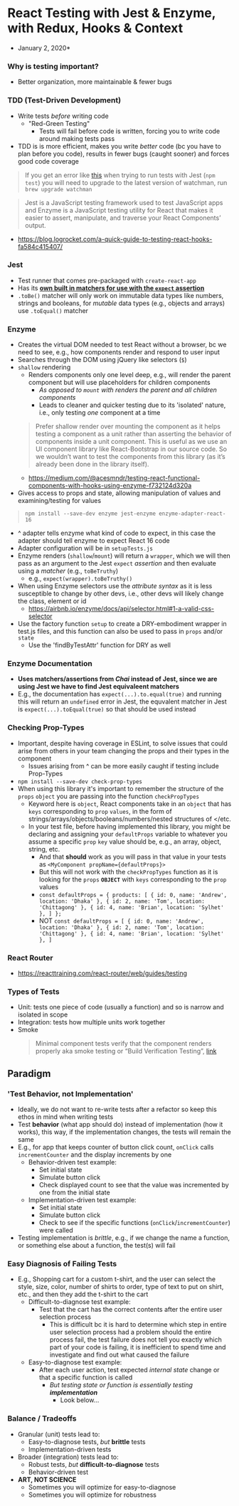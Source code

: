 # React Testing with Jest & Enzyme, with Redux, Hooks & Context
* January 2, 2020*

### Why is testing important?
- Better organization, more maintainable & fewer bugs

### TDD (Test-Driven Development)
- Write tests *before* writing code
  - "Red-Green Testing"
    - Tests will fail before code is written, forcing you to write code around making tests pass
- TDD is is more efficient, makes you write *better* code (bc you have to plan before you code), results in fewer bugs (caught sooner) and forces good code coverage

> If you get an error like [this](https://github.com/facebook/create-react-app/issues/346#issue-169180761) when trying to run tests with Jest (`npm test`) you will need to upgrade to the latest version of watchman, run `brew upgrade watchman`

> Jest is a JavaScript testing framework used to test JavaScript apps and Enzyme is a JavaScript testing utility for React that makes it easier to assert, manipulate, and traverse your React Components’ output.
  - https://blog.logrocket.com/a-quick-guide-to-testing-react-hooks-fa584c415407/

### Jest
- Test runner that comes pre-packaged with `create-react-app`
- Has its [**own built in matchers for use with the `expect` assertion**](https://jestjs.io/docs/en/expect)
- `.toBe()` matcher will only work on immutable data types like numbers, strings and booleans, for *mutable* data types (e.g., objects and arrays) use `.toEqual()` matcher

### Enzyme
- Creates the virtual DOM needed to test React without a browser, bc we need to see, e.g., how components render and respond to user input
- Searches through the DOM using jQuery like selectors (`$`)
- `shallow` rendering
  - Renders components only one level deep, e.g., will render the parent component but will use placeholders for children components
    - *As opposed to `mount` with renders the parent and all children components*
    - Leads to cleaner and quicker testing due to its 'isolated' nature, i.e., only testing *one* component at a time
  > Prefer shallow render over mounting the component as it helps testing a component as a unit rather than asserting the behavior of components inside a unit component. This is useful as we use an UI component library like React-Bootstrap in our source code. So we wouldn’t want to test the components from this library (as it’s already been done in the library itself).
    - https://medium.com/@acesmndr/testing-react-functional-components-with-hooks-using-enzyme-f732124d320a
- Gives access to props and state, allowing manipulation of values and examining/testing for values
> `npm install --save-dev enzyme jest-enzyme enzyme-adapter-react-16`
  - ^ adapter tells enzyme what kind of code to expect, in this case the adapter should tell enzyme to expect React 16 code
  - Adapter configuration will be in `setupTests.js`
- Enzyme renders (`shallow`/`mount`) will return a `wrapper`, which we will then pass as an argument to the Jest `expect` *assertion* and then evaluate using a *matcher* (e.g., `toBeTruthy`)
  - e.g., `expect(wrapper).toBeTruthy()`
- When using Enzyme selectors use the *attribute syntax* as it is less susceptible to change by other devs, i.e., other devs will likely change the class, element or id
  - https://airbnb.io/enzyme/docs/api/selector.html#1-a-valid-css-selector
- Use the factory function `setup` to create a DRY-embodiment wrapper in test.js files, and this function can also be used to pass in `props` and/or `state`
  - Use the 'findByTestAttr' function for DRY as well
  
### Enzyme Documentation
- **Uses matchers/assertions from *Chai* instead of Jest, since we are using Jest we have to find Jest equivaleent matchers**
- E.g., the documentation has `expect(...).to.equal(true)` and running this will return an `undefined` error in Jest, the equvalent matcher in Jest is `expect(...).toEqual(true)` so that should be used instead

### Checking Prop-Types
- Important, despite having coverage in ESLint, to solve issues that could arise from others in your team changing the props and their types in the component
  - Issues arising from ^ can be more easily caught if testing include Prop-Types
- `npm install --save-dev check-prop-types`
- When using this library it's important to remember the structure of the `props` `object` you are passing into the function `checkPropTypes`
  - Keyword here is `object`, React components take in an `object` that has `keys` corresponding to `prop` `values`, in the form of strings/arrays/objects/booleans/numbers/nested structures of </etc.
  - In your test file, before having implemented this library, you might be declaring and assigning your `defaultProps` variable to whatever you assume a specific `prop` `key` value should be, e.g., an array, object, string, etc.
    - And that **should** work as you will pass in that value in your tests as `<MyComponent propName={defaultProps}>`
    - But this will not work with the `checkPropTypes` function as it is looking for the `props` **`OBJECT`** with `keys` corresponding to the `prop` values
    - `const defaultProps = { products:
  [
    { id: 0, name: 'Andrew', location: 'Dhaka' },
    { id: 2, name: 'Tom', location: 'Chittagong' },
    { id: 4, name: 'Brian', location: 'Sylhet' },
  ]
};`
    - NOT `const defaultProps = [
    { id: 0, name: 'Andrew', location: 'Dhaka' },
    { id: 2, name: 'Tom', location: 'Chittagong' },
    { id: 4, name: 'Brian', location: 'Sylhet' },
  ]`

### React Router
- https://reacttraining.com/react-router/web/guides/testing

### Types of Tests
- Unit: tests one piece of code (usually a function) and so is narrow and isolated in scope
- Integration: tests how multiple units work together
- Smoke
  > Minimal component tests verify that the component renders properly aka smoke testing or “Build Verification Testing”, [link](https://medium.com/selleo/testing-react-components-best-practices-2f77ac302d12)

## Paradigm

### 'Test Behavior, not Implementation'
- Ideally, we do not want to re-write tests after a refactor so keep this ethos in mind when writing tests
- Test **behavior** (what app should do) instead of implementation (how it works), this way, if the implementation changes, the tests will remain the same
- E.g., for app that keeps counter of button click count, `onClick` calls `incrementCounter` and the display increments by one
  - Behavior-driven test example:
    - Set initial state
    - Simulate button click
    - Check displayed count to see that the value was incremented by one from the initial state
  - Implementation-driven test example:
    - Set initial state
    - Simulate button click
    - Check to see if the specific functions (`onClick`/`incrementCounter`) were called
- Testing implementation is *brittle*, e.g., if we change the name a function, or something else about a function, the test(s) will fail

### Easy Diagnosis of Failing Tests
- E.g., Shopping cart for a custom t-shirt, and the user can select the style, size, color, number of shirts to order, type of text to put on shirt, etc., and then they add the t-shirt to the cart
  - Difficult-to-diagnose test example:
    - Test that the cart has the correct contents after the entire user selection process
      - This is difficult bc it is hard to determine which step in entire user selection process had a problem should the entire process fail, the test failure does not tell you exactly which part of your code is failing, it is inefficient to spend time and investigate and find out what caused the failure
  - Easy-to-diagnose test example:
    - After each user action, test expected *internal state* change or that a specific function is called
      - *But testing state or function is essentially testing **implementation***
        - Look below...

### Balance / Tradeoffs
- Granular (unit) tests lead to:
  - Easy-to-diagnose tests, *but* **brittle** tests
  - Implementation-driven tests
- Broader (integration) tests lead to:
  - Robust tests, *but* **difficult-to-diagnose** tests
  - Behavior-driven test
- **ART, NOT SCIENCE**
  - Sometimes you will optimize for easy-to-diagnose
  - Sometimes you will optimize for robustness
